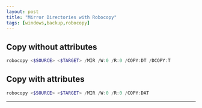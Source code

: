 ```yaml
---
layout: post
title: "Mirror Directories with Robocopy"
tags: [windows,backup,robocopy]
---
```


## Copy without attributes
```powershell
robocopy <$SOURCE> <$TARGET> /MIR /W:0 /R:0 /COPY:DT /DCOPY:T
```

## Copy with attributes
```powershell
robocopy <$SOURCE> <$TARGET> /MIR /W:0 /R:0 /COPY:DAT
```

---
